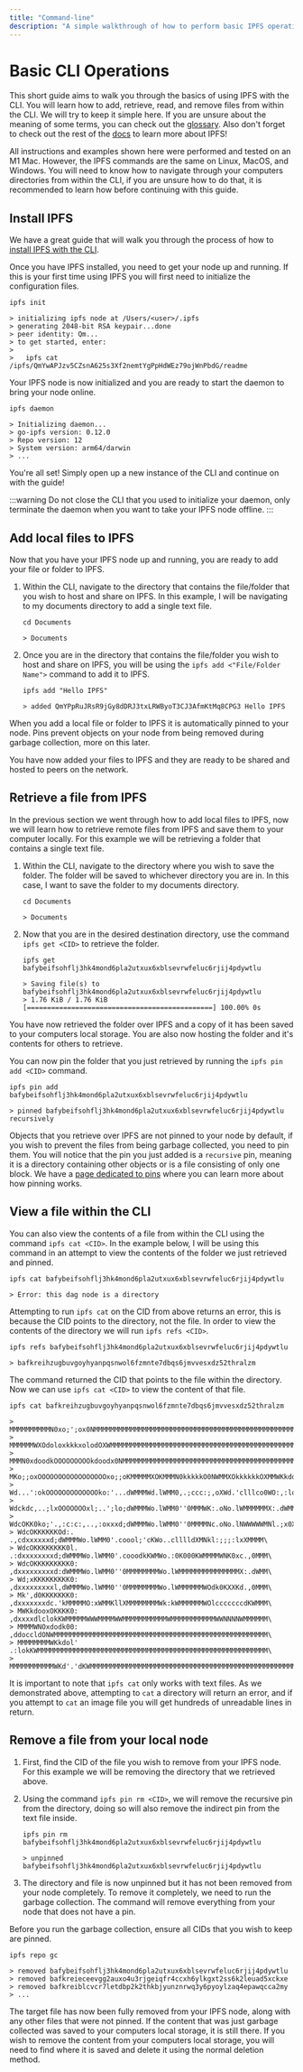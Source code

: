 ```yaml
---
title: "Command-line"
description: "A simple walkthrough of how to perform basic IPFS operations using the command-line."
---
```


# Basic CLI Operations

This short guide aims to walk you through the basics of using IPFS with the CLI. You will learn how to add, retrieve, read, and remove files from within the CLI. We will try to keep it simple here. If you are unsure about the meaning of some terms, you can check out the [glossary](../concepts/glossary.md/). Also don't forget to check out the rest of the [docs](../) to learn more about IPFS!

All instructions and examples shown here were performed and tested on an M1 Mac. However, the IPFS commands are the same on Linux, MacOS, and Windows. You will need to know how to navigate through your computers directories from within the CLI, if you are unsure how to do that, it is recommended to learn how before continuing with this guide.

## Install IPFS

We have a great guide that will walk you through the process of how to [install IPFS with the CLI](../install/command-line.md/).

Once you have IPFS installed, you need to get your node up and running. If this is your first time using IPFS you will first need to initialize the configuration files.

```shell
ipfs init

> initializing ipfs node at /Users/<user>/.ipfs
> generating 2048-bit RSA keypair...done
> peer identity: Qm...
> to get started, enter:
>
>   ipfs cat /ipfs/QmYwAPJzv5CZsnA625s3Xf2nemtYgPpHdWEz79ojWnPbdG/readme
```

Your IPFS node is now initialized and you are ready to start the daemon to bring your node online.

```shell
ipfs daemon

> Initializing daemon...
> go-ipfs version: 0.12.0
> Repo version: 12
> System version: arm64/darwin
> ...
```

You're all set! Simply open up a new instance of the CLI and continue on with the guide!

:::warning
Do not close the CLI that you used to initialize your daemon, only terminate the daemon when you want to take your IPFS node offline.
:::

## Add local files to IPFS

Now that you have your IPFS node up and running, you are ready to add your file or folder to IPFS.

1. Within the CLI, navigate to the directory that contains the file/folder that you wish to host and share on IPFS. In this example, I will be navigating to my documents directory to add a single text file.

    ```shell
    cd Documents

    > Documents
    ```

2. Once you are in the directory that contains the file/folder you wish to host and share on IPFS, you will be using the `ipfs add <"File/Folder Name">` command to add it to IPFS.

    ```shell
    ipfs add "Hello IPFS"

    > added QmYPpRuJRsR9jGy8dDRJ3txLRWByoT3CJ3AfmKtMq8CPG3 Hello IPFS
    ```

When you add a local file or folder to IPFS it is automatically pinned to your node. Pins prevent objects on your node from being removed during garbage collection, more on this later.

You have now added your files to IPFS and they are ready to be shared and hosted to peers on the network.

## Retrieve a file from IPFS

In the previous section we went through how to add local files to IPFS, now we will learn how to retrieve remote files from IPFS and save them to your computer locally. For this example we will be retrieving a folder that contains a single text file.

1. Within the CLI, navigate to the directory where you wish to save the folder. The folder will be saved to whichever directory you are in. In this case, I want to save the folder to my documents directory.

    ```shell
    cd Documents

    > Documents
    ```

2. Now that you are in the desired destination directory, use the command `ipfs get <CID>` to retrieve the folder.

    ```shell
    ipfs get bafybeifsohflj3hk4mond6pla2utxux6xblsevrwfeluc6rjij4pdywtlu

    > Saving file(s) to bafybeifsohflj3hk4mond6pla2utxux6xblsevrwfeluc6rjij4pdywtlu
    > 1.76 KiB / 1.76 KiB [==============================================] 100.00% 0s
    ```

You have now retrieved the folder over IPFS and a copy of it has been saved to your computers local storage. You are also now hosting the folder and it's contents for others to retrieve.

You can now pin the folder that you just retrieved by running the `ipfs pin add <CID>` command.

```shell
ipfs pin add bafybeifsohflj3hk4mond6pla2utxux6xblsevrwfeluc6rjij4pdywtlu

> pinned bafybeifsohflj3hk4mond6pla2utxux6xblsevrwfeluc6rjij4pdywtlu recursively
```

Objects that you retrieve over IPFS are not pinned to your node by default, if you wish to prevent the files from being garbage collected, you need to pin them. You will notice that the pin you just added is a `recursive` pin, meaning it is a directory containing other objects or is a file consisting of only one block. We have a [page dedicated to pins](../how-to/pin-files/#three-kinds-of-pins.md/) where you can learn more about how pinning works.

## View a file within the CLI

You can also view the contents of a file from within the CLI using the command `ipfs cat <CID>`. In the example below, I will be using this command in an attempt to view the contents of the folder we just retrieved and pinned.

```shell
ipfs cat bafybeifsohflj3hk4mond6pla2utxux6xblsevrwfeluc6rjij4pdywtlu

> Error: this dag node is a directory
```

Attempting to run `ipfs cat` on the CID from above returns an error, this is because the CID points to the directory, not the file. In order to view the contents of the directory we will run `ipfs refs <CID>`.

```shell
ipfs refs bafybeifsohflj3hk4mond6pla2utxux6xblsevrwfeluc6rjij4pdywtlu

> bafkreihzugbuvgoyhyanpqsnwol6fzmnte7dbqs6jmvvesxdz52thralzm
```

The command returned the CID that points to the file within the directory. Now we can use `ipfs cat <CID>` to view the content of that file.

```plaintext
ipfs cat bafkreihzugbuvgoyhyanpqsnwol6fzmnte7dbqs6jmvvesxdz52thralzm

> MMMMMMMMMMN0xo;';ox0NMMMMMMMMMMMMMMMMMMMMMMMMMMMMMMMMMMMMMMMMMMMMMMMMMMMMMMMMMMM\
> MMMMMMWXOdoloxkkkxolodOXWMMMMMMMMMMMMMMMMMMMMMMMMMMMMMMMMMMMMMMMMMMMMMMMMMMMMMMM\
> MMMN0xdoodkOOOOOOOOOkdoodx0NMMMMMMMMMMMMMMMMMMMMMMMMMMMMMMMMMMMMMMMMMMMMMMMMMMMM\
> MKo;;oxOOOOOOOOOOOOOOOOOxo;;oKMMMMMXOKMMMN0kkkkkO0NWMMXOkkkkkkOXMMWKkddddk0NMMMM\
> Wd...':okOOOOOOOOOOOOOko:'...dWMMMWd.lWMM0,.;ccc:;,oXWd.'clllco0WO:,:loolcckWMMM\
> Wdckdc,..;lxOOOOOOOxl;..';lo;dWMMMWo.lWMM0''0MMMWK:.oNo.lWMMMMMMX:.dWMMMMMWWMMMM\
> WdcOKK0ko;'.,:c:c:,..,:oxxxd;dWMMMWo.lWMM0''0MMMMNc.oNo.lNWWWWWMNl.;x0XNWMMMMMMM\
> WdcOKKKKKKOd:.   .,cdxxxxxxd;dWMMMWo.lWMM0'.coool;'cKWo..clllldXMNkl:;;;:lxXMMMM\
> WdcOKKKKKKKK0l. .:dxxxxxxxxd;dWMMMWo.lWMM0'.cooodkKWMWo.:0K000KWMMMMWNK0xc.,0MMM\
> WdcOKKKKKKKKK0: ,dxxxxxxxxxd:dWMMMWo.lWMM0''0MMMMMMMMWo.lWMMMMMMMMMMMMMMMX:.dWMM\
> Wd;xKKKKKKKKK0: ,dxxxxxxxxxl,dWMMMWo.lWMM0''0MMMMMMMMWo.lWMMMMMMWOdk0KXXKd.,0MMM\
> Mk',d0KKKKKKK0: ,dxxxxxxxdc.'kMMMMMO:xWMMKllXMMMMMMMMWk:kWMMMMMMWOlcccccccdKWMMM\
> MWKkdooxOKKKK0: ,dxxxxdlclokKWMMMMMWWWMMMMWWMMMMMMMMMMMWMMMMMMMMMMMWWNNNNWMMMMMM\
> MMMMWNOxdodk00: ,ddoccldONWMMMMMMMMMMMMMMMMMMMMMMMMMMMMMMMMMMMMMMMMMMMMMMMMMMMMM\
> MMMMMMMMWKkdol' .:lokKWMMMMMMMMMMMMMMMMMMMMMMMMMMMMMMMMMMMMMMMMMMMMMMMMMMMMMMMMM\
> MMMMMMMMMMMWKd'.'dKWMMMMMMMMMMMMMMMMMMMMMMMMMMMMMMMMMMMMMMMMMMMMMMMMMMMMMMMMMMMM}% 
```

It is important to note that `ipfs cat` only works with text files. As we demonstrated above, attempting to `cat` a directory will return an error, and if you attempt to `cat` an image file you will get hundreds of unreadable lines in return.

## Remove a file from your local node

1. First, find the CID of the file you wish to remove from your IPFS node. For this example we will be removing the directory that we retrieved above.
2. Using the command `ipfs pin rm <CID>`, we will remove the recursive pin from the directory, doing so will also remove the indirect pin from the text file inside.

    ```shell
    ipfs pin rm bafybeifsohflj3hk4mond6pla2utxux6xblsevrwfeluc6rjij4pdywtlu

    > unpinned bafybeifsohflj3hk4mond6pla2utxux6xblsevrwfeluc6rjij4pdywtlu
    ```
3. The directory and file is now unpinned but it has not been removed from your node completely. To remove it completely, we need to run the garbage collection. The command will remove everything from your node that does not have a pin.

Before you run the garbage collection, ensure all CIDs that you wish to keep are pinned.

```shell
ipfs repo gc

> removed bafybeifsohflj3hk4mond6pla2utxux6xblsevrwfeluc6rjij4pdywtlu
> removed bafkreieceevgg2auxo4u3rjgeiqfr4ccxh6ylkgxt2ss6k2leuad5xckxe
> removed bafkreiblcvcr7letdbp2k2thkbjyunznrwq3y6pyoylzaq4epawqcca2my
> ...
```

The target file has now been fully removed from your IPFS node, along with any other files that were not pinned. If the content that was just garbage collected was saved to your computers local storage, it is still there. If you wish to remove the content from your computers local storage, you will need to find where it is saved and delete it using the normal deletion method.